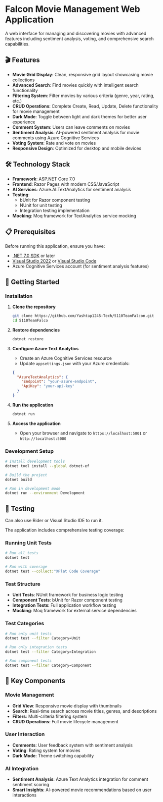 # Falcon Movie Management Web Application

A web interface for managing and discovering movies with advanced features including sentiment analysis, voting, and comprehensive search capabilities.

## 🎬 Features

- **Movie Grid Display**: Clean, responsive grid layout showcasing movie collections
- **Advanced Search**: Find movies quickly with intelligent search functionality
- **Filtering System**: Filter movies by various criteria (genre, year, rating, etc.)
- **CRUD Operations**: Complete Create, Read, Update, Delete functionality for movie management
- **Dark Mode**: Toggle between light and dark themes for better user experience
- **Comment System**: Users can leave comments on movies
- **Sentiment Analysis**: AI-powered sentiment analysis for movie comments using Azure Cognitive Services
- **Voting System**: Rate and vote on movies
- **Responsive Design**: Optimized for desktop and mobile devices

## 🛠️ Technology Stack

- **Framework**: ASP.NET Core 7.0
- **Frontend**: Razor Pages with modern CSS/JavaScript
- **AI Services**: Azure.AI.TextAnalytics for sentiment analysis
- **Testing**: 
  - bUnit for Razor component testing
  - NUnit for unit testing
  - Integration testing implementation
- **Mocking**: Moq framework for TextAnalytics service mocking

## 📋 Prerequisites

Before running this application, ensure you have:

- [.NET 7.0 SDK](https://dotnet.microsoft.com/download/dotnet/7.0) or later
- [Visual Studio 2022](https://visualstudio.microsoft.com/) or [Visual Studio Code](https://code.visualstudio.com/)
- Azure Cognitive Services account (for sentiment analysis features)

## 🚀 Getting Started

### Installation

1. **Clone the repository**
   ```bash
   git clone https://github.com/Yashtap1245-Tech/5110TeamFalcon.git
   cd 5110TeamFalco
   ```

2. **Restore dependencies**
   ```bash
   dotnet restore
   ```

3. **Configure Azure Text Analytics**
   - Create an Azure Cognitive Services resource
   - Update `appsettings.json` with your Azure credentials:
   ```json
   {
     "AzureTextAnalytics": {
       "Endpoint": "your-azure-endpoint",
       "ApiKey": "your-api-key"
     }
   }
   ```

4. **Run the application**
   ```bash
   dotnet run
   ```

5. **Access the application**
   - Open your browser and navigate to `https://localhost:5001` or `http://localhost:5000`

### Development Setup

```bash
# Install development tools
dotnet tool install --global dotnet-ef

# Build the project
dotnet build

# Run in development mode
dotnet run --environment Development
```

## 🧪 Testing

Can also use Rider or Visual Studio IDE to run it. 

The application includes comprehensive testing coverage:

### Running Unit Tests
```bash
# Run all tests
dotnet test

# Run with coverage
dotnet test --collect:"XPlat Code Coverage"
```

### Test Structure
- **Unit Tests**: NUnit framework for business logic testing
- **Component Tests**: bUnit for Razor component testing
- **Integration Tests**: Full application workflow testing
- **Mocking**: Moq framework for external service dependencies

### Test Categories
```bash
# Run only unit tests
dotnet test --filter Category=Unit

# Run only integration tests
dotnet test --filter Category=Integration

# Run component tests
dotnet test --filter Category=Component
```

## 🎯 Key Components

### Movie Management
- **Grid View**: Responsive movie display with thumbnails
- **Search**: Real-time search across movie titles, genres, and descriptions
- **Filters**: Multi-criteria filtering system
- **CRUD Operations**: Full movie lifecycle management

### User Interaction
- **Comments**: User feedback system with sentiment analysis
- **Voting**: Rating system for movies
- **Dark Mode**: Theme switching capability

### AI Integration
- **Sentiment Analysis**: Azure Text Analytics integration for comment sentiment scoring
- **Smart Insights**: AI-powered movie recommendations based on user interactions
```
